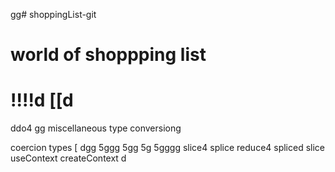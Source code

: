 gg# shoppingList-git
# world of shoppping list
!!!!d
[[d
===========================
ddo4
gg
miscellaneous
type conversiong

coercion types 
[
dgg
5ggg
5gg
5g
5gggg
slice4
splice
reduce4
spliced
slice
useContext
createContext
d

